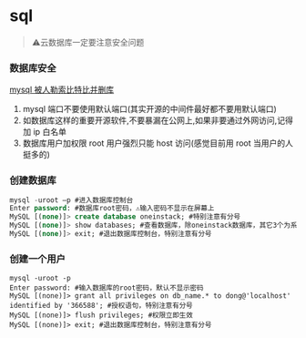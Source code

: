 # sql

> ⚠️云数据库一定要注意安全问题

### 数据库安全

[mysql 被人勒索比特比并删库](https://ld246.com/article/1576721171359)

1. mysql 端口不要使用默认端口(其实开源的中间件最好都不要用默认端口)
2. 如数据库这样的重要开源软件,不要暴漏在公网上,如果非要通过外网访问,记得加 ip 白名单
3. 数据库用户加权限 root 用户强烈只能 host 访问(感觉目前用 root 当用户的人 挺多的)

### 创建数据库

```sql
mysql -uroot –p #进入数据库控制台
Enter password: #数据库root密码，⚠️输入密码不显示在屏幕上
MySQL [(none)]> create database oneinstack; #特别注意有分号
MySQL [(none)]> show databases; #查看数据库，除oneinstack数据库，其它3个为系统默认库，不能删除
MySQL [(none)]> exit; #退出数据库控制台，特别注意有分号
```

### 创建一个用户

```mysql
mysql -uroot -p
Enter password: #输入数据库的root密码，默认不显示密码
MySQL [(none)]> grant all privileges on db_name.* to dong@'localhost' identified by '366588'; #授权语句，特别注意有分号
MySQL [(none)]> flush privileges; #权限立即生效
MySQL [(none)]> exit; #退出数据库控制台，特别注意有分号
```

### 


